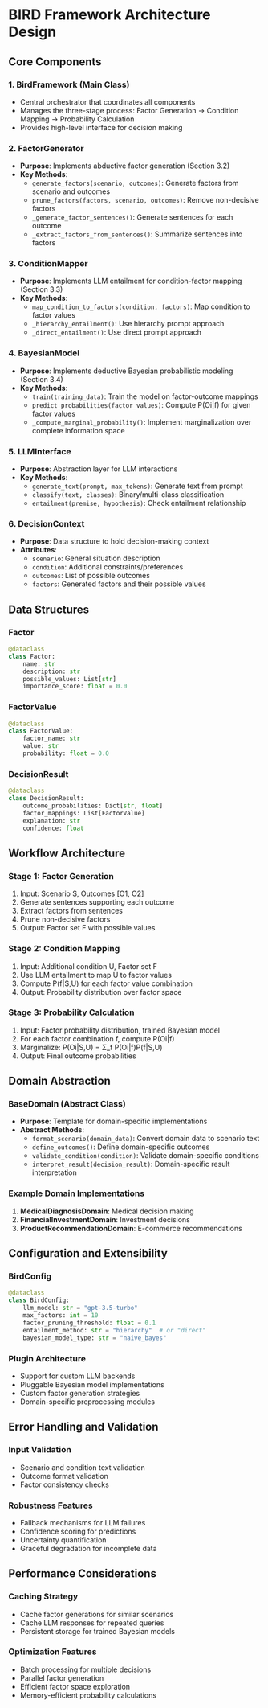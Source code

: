 # BIRD Framework Architecture Design

## Core Components

### 1. BirdFramework (Main Class)
- Central orchestrator that coordinates all components
- Manages the three-stage process: Factor Generation → Condition Mapping → Probability Calculation
- Provides high-level interface for decision making

### 2. FactorGenerator
- **Purpose**: Implements abductive factor generation (Section 3.2)
- **Key Methods**:
  - `generate_factors(scenario, outcomes)`: Generate factors from scenario and outcomes
  - `prune_factors(factors, scenario, outcomes)`: Remove non-decisive factors
  - `_generate_factor_sentences()`: Generate sentences for each outcome
  - `_extract_factors_from_sentences()`: Summarize sentences into factors

### 3. ConditionMapper
- **Purpose**: Implements LLM entailment for condition-factor mapping (Section 3.3)
- **Key Methods**:
  - `map_condition_to_factors(condition, factors)`: Map condition to factor values
  - `_hierarchy_entailment()`: Use hierarchy prompt approach
  - `_direct_entailment()`: Use direct prompt approach

### 4. BayesianModel
- **Purpose**: Implements deductive Bayesian probabilistic modeling (Section 3.4)
- **Key Methods**:
  - `train(training_data)`: Train the model on factor-outcome mappings
  - `predict_probabilities(factor_values)`: Compute P(Oi|f) for given factor values
  - `_compute_marginal_probability()`: Implement marginalization over complete information space

### 5. LLMInterface
- **Purpose**: Abstraction layer for LLM interactions
- **Key Methods**:
  - `generate_text(prompt, max_tokens)`: Generate text from prompt
  - `classify(text, classes)`: Binary/multi-class classification
  - `entailment(premise, hypothesis)`: Check entailment relationship

### 6. DecisionContext
- **Purpose**: Data structure to hold decision-making context
- **Attributes**:
  - `scenario`: General situation description
  - `condition`: Additional constraints/preferences
  - `outcomes`: List of possible outcomes
  - `factors`: Generated factors and their possible values

## Data Structures

### Factor
```python
@dataclass
class Factor:
    name: str
    description: str
    possible_values: List[str]
    importance_score: float = 0.0
```

### FactorValue
```python
@dataclass
class FactorValue:
    factor_name: str
    value: str
    probability: float = 0.0
```

### DecisionResult
```python
@dataclass
class DecisionResult:
    outcome_probabilities: Dict[str, float]
    factor_mappings: List[FactorValue]
    explanation: str
    confidence: float
```

## Workflow Architecture

### Stage 1: Factor Generation
1. Input: Scenario S, Outcomes [O1, O2]
2. Generate sentences supporting each outcome
3. Extract factors from sentences
4. Prune non-decisive factors
5. Output: Factor set F with possible values

### Stage 2: Condition Mapping
1. Input: Additional condition U, Factor set F
2. Use LLM entailment to map U to factor values
3. Compute P(f|S,U) for each factor value combination
4. Output: Probability distribution over factor space

### Stage 3: Probability Calculation
1. Input: Factor probability distribution, trained Bayesian model
2. For each factor combination f, compute P(Oi|f)
3. Marginalize: P(Oi|S,U) = Σ_f P(Oi|f)P(f|S,U)
4. Output: Final outcome probabilities

## Domain Abstraction

### BaseDomain (Abstract Class)
- **Purpose**: Template for domain-specific implementations
- **Abstract Methods**:
  - `format_scenario(domain_data)`: Convert domain data to scenario text
  - `define_outcomes()`: Define domain-specific outcomes
  - `validate_condition(condition)`: Validate domain-specific conditions
  - `interpret_result(decision_result)`: Domain-specific result interpretation

### Example Domain Implementations
1. **MedicalDiagnosisDomain**: Medical decision making
2. **FinancialInvestmentDomain**: Investment decisions
3. **ProductRecommendationDomain**: E-commerce recommendations

## Configuration and Extensibility

### BirdConfig
```python
@dataclass
class BirdConfig:
    llm_model: str = "gpt-3.5-turbo"
    max_factors: int = 10
    factor_pruning_threshold: float = 0.1
    entailment_method: str = "hierarchy"  # or "direct"
    bayesian_model_type: str = "naive_bayes"
```

### Plugin Architecture
- Support for custom LLM backends
- Pluggable Bayesian model implementations
- Custom factor generation strategies
- Domain-specific preprocessing modules

## Error Handling and Validation

### Input Validation
- Scenario and condition text validation
- Outcome format validation
- Factor consistency checks

### Robustness Features
- Fallback mechanisms for LLM failures
- Confidence scoring for predictions
- Uncertainty quantification
- Graceful degradation for incomplete data

## Performance Considerations

### Caching Strategy
- Cache factor generations for similar scenarios
- Cache LLM responses for repeated queries
- Persistent storage for trained Bayesian models

### Optimization Features
- Batch processing for multiple decisions
- Parallel factor generation
- Efficient factor space exploration
- Memory-efficient probability calculations

